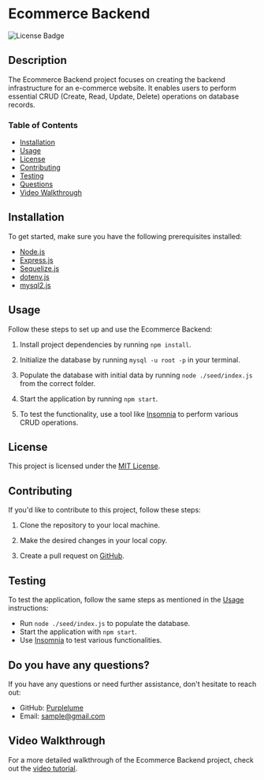 # Ecommerce Backend

![License Badge](https://img.shields.io/badge/license-MIT-blue)

## Description

The Ecommerce Backend project focuses on creating the backend infrastructure for an e-commerce website. It enables users to perform essential CRUD (Create, Read, Update, Delete) operations on database records.

### Table of Contents

* [Installation](#installation)
* [Usage](#usage)
* [License](#license)
* [Contributing](#contributions)
* [Testing](#tests)
* [Questions](#do-you-have-any-questions)
* [Video Walkthrough](#video-walkthrough)

## Installation  

To get started, make sure you have the following prerequisites installed:

- [Node.js](https://nodejs.org/)
- [Express.js](https://expressjs.com/)
- [Sequelize.js](https://sequelize.org/)
- [dotenv.js](https://www.npmjs.com/package/dotenv)
- [mysql2.js](https://www.npmjs.com/package/mysql2)

## Usage

Follow these steps to set up and use the Ecommerce Backend:

1. Install project dependencies by running `npm install`.

2. Initialize the database by running `mysql -u root -p` in your terminal.

3. Populate the database with initial data by running `node ./seed/index.js` from the correct folder.

4. Start the application by running `npm start`.

5. To test the functionality, use a tool like [Insomnia](https://insomnia.rest/) to perform various CRUD operations.

## License

This project is licensed under the [MIT License](https://mit-license.org/).

## Contributing

If you'd like to contribute to this project, follow these steps:

1. Clone the repository to your local machine.

2. Make the desired changes in your local copy.

3. Create a pull request on [GitHub](https://github.com/Purplelume).

## Testing

To test the application, follow the same steps as mentioned in the [Usage](#usage) instructions:

- Run `node ./seed/index.js` to populate the database.
- Start the application with `npm start`.
- Use [Insomnia](https://insomnia.rest/) to test various functionalities.

## Do you have any questions?

If you have any questions or need further assistance, don't hesitate to reach out:

- GitHub: [Purplelume](https://github.com/Purplelume)
- Email: sample@gmail.com

## Video Walkthrough

For a more detailed walkthrough of the Ecommerce Backend project, check out the [video tutorial](https://drive.google.com/file/d/10N2GaVBNotdnVc-Apkv8kahUiahgf3T2/view).